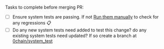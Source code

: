 Tasks to complete before merging PR:
- [ ]  Ensure system tests are passing. If not [Run them manually](https://github.com/0chain/zwalletcli/actions/workflows/system_tests.yml) to check for any regressions :clipboard:
- [ ]  Do any new system tests need added to test this change? do any existing system tests need updated? If so create a branch at [0chain/system_test](https://github.com/0chain/system_test)